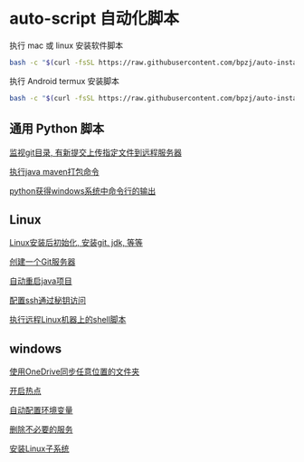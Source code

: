 # auto-script 自动化脚本

执行 mac 或 linux 安装软件脚本
```bash
bash -c "$(curl -fsSL https://raw.githubusercontent.com/bpzj/auto-install/master/auto-install.sh)" 
```

执行 Android termux 安装脚本
```bash
bash -c "$(curl -fsSL https://raw.githubusercontent.com/bpzj/auto-install/master/android-install.sh)" 
```

## 通用 Python 脚本
[监视git目录, 有新提交上传指定文件到远程服务器](python/auto_deploy_use_paramiko.py)

[执行java maven打包命令](python/test_java_maven_pkg.py)

[python获得windows系统中命令行的输出](python/get_cmd_out.py)


## Linux
[Linux安装后初始化, 安装git, jdk, 等等](./linux/linux-install.sh)

[创建一个Git服务器](./linux/ins-git-server.sh)

[自动重启java项目](linux/start-java.sh)

[配置ssh通过秘钥访问](./linux/ssh-over-RSA.sh)

[执行远程Linux机器上的shell脚本](./linux/执行远程Linux机器上的shell脚本.md)


## windows
[使用OneDrive同步任意位置的文件夹](./windows/onedrive-any-where.ps1)

[开启热点](./windows/open_hotspot.ps1)

[自动配置环境变量](./windows/set-path.ps1)

[删除不必要的服务](./windows/删除无用服务.ps1)

[安装Linux子系统](./windows/wsl1/install-debian.ps1)


